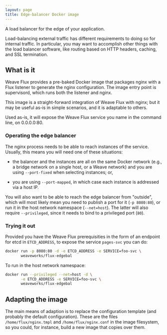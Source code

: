 ```yaml
---
layout: page
title: Edge-balancer Docker image
---
```


A load balancer for the edge of your application.

Load-balancing external traffic has different requirements to doing so
for internal traffic. In particular, you may want to accomplish other
things with the load balancer software, like routing based on HTTP
headers, caching, and SSL termination.

## What is it

Weave Flux provides a pre-baked Docker image that packages nginx with
a Flux listener to generate the nginx configuration. The image entry
point is supervisord, which runs both the listener and nginx.

This image is a straight-forward integration of Weave Flux with nginx;
but it may be useful as-is in simple scenarios, and it is adaptable to
others.

Used as-is, it will expose the Weave Flux service you name in the
command line, on 0.0.0.0:80.

### Operating the edge balancer

The nginx process needs to be able to reach instances of the
service. Usually, this means you will need one of these situations:

 - the balancer and the instances are all on the same Docker network
   (e.g., a bridge network on a single host, or a Weave network) and
   you are using `--port-fixed` when selecting instances; or,
   
 - you are using `--port-mapped`, in which case each instance is
   addressed via a host IP.

You will also want to be able to reach the edge balancer from
"outside", which will most likely mean you need to publish a port for
it (`-p 8080:80`), or run it in the host network namespace
(`--net=host`). The latter will also require `--privileged`, since it
needs to bind to a privileged port (`80`).

### Trying it out

Provided you have the Weave Flux prerequisities in the form of an
endpoint for etcd in `ETCD_ADDRESS`, to expose the service `pages-svc`
you can do:

```bash
docker run -p 8080:80 -d -e ETCD_ADDRESS -e SERVICE=foo-svc \
       weaveworks/flux-edgebal
```

To run in the host network namespace:

```bash
docker run --privileged --net=host -d \
       -e ETCD_ADDRESS -e SERVICE=foo-svc \
       weaveworks/flux-edgebal
```

## Adapting the image

The main means of adaption is to replace the configuration template
(and probably the default configuration). These are the files
`/home/flux/nginx.tmpl` and `/home/flux/nginx.conf` in the
image filesystem, so you could, for instance, build a new image that
copies over them.
